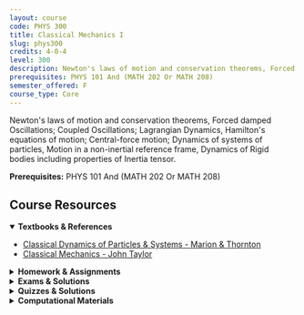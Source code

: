 ```yaml
---
layout: course
code: PHYS 300
title: Classical Mechanics I
slug: phys300
credits: 4-0-4
level: 300
description: Newton's laws of motion and conservation theorems, Forced damped Oscillations; Coupled Oscillations; Lagrangian Dynamics, Hamilton's equations of motion; Central-force motion; Dynamics of systems of particles, Motion in a non-inertial reference frame, Dynamics of Rigid bodies including properties of Inertia tensor.
prerequisites: PHYS 101 And (MATH 202 Or MATH 208)
semester_offered: F
course_type: Core
---
```


Newton's laws of motion and conservation theorems, Forced damped Oscillations; Coupled Oscillations; Lagrangian Dynamics, Hamilton's equations of motion; Central-force motion; Dynamics of systems of particles, Motion in a non-inertial reference frame, Dynamics of Rigid bodies including properties of Inertia tensor.

**Prerequisites:** PHYS 101 And (MATH 202 Or MATH 208)

## <i class="fas fa-book"></i> Course Resources

<details open>
<summary><strong><i class="fas fa-book"></i> Textbooks & References</strong></summary>
<ul>
<li><a href="/assets/resources/core/phys300/textbooks/Classical Dynamics of Particles & Systems - Marion & Thornton.pdf">Classical Dynamics of Particles & Systems - Marion & Thornton</a></li>
<li><a href="/assets/resources/core/phys300/textbooks/Classical Mechanics John Taylor - PDF Room.pdf">Classical Mechanics - John Taylor</a></li>
</ul>
</details>

<details>
<summary><strong><i class="fas fa-file-alt"></i> Homework & Assignments</strong></summary>
<ul>
<li><a href="/assets/resources/core/phys300/homework/HW1.pdf">Numerical Homework 1</a></li>
<li><a href="/assets/resources/core/phys300/homework/HW2.pdf">Numerical Homework 2</a></li>
<li><a href="/assets/resources/core/phys300/homework/HW3.pdf">Numerical Homework 3</a></li>
<li><a href="/assets/resources/core/phys300/homework/HW4.pdf">Homework 4 - Swinging Atwood Machine</a></li>
</ul>
</details>

<details>
<summary><strong><i class="fas fa-chart-bar"></i> Exams & Solutions</strong></summary>
<ul>
<li><a href="/assets/resources/core/phys300/exams/Major-I_Solution.pdf">Major Exam I - Solution</a></li>
<li><a href="/assets/resources/core/phys300/exams/Major-II-Solution.pdf">Major Exam II - Solution</a></li>
</ul>
</details>

<details>
<summary><strong><i class="fas fa-check-circle"></i> Quizzes & Solutions</strong></summary>
<ul>
<li><a href="/assets/resources/core/phys300/quizzes/Quiz1_Solution.pdf">Quiz 1 - Solution</a></li>
<li><a href="/assets/resources/core/phys300/quizzes/Quiz2_Solution.pdf">Quiz 2 - Solution</a></li>
<li><a href="/assets/resources/core/phys300/quizzes/Quiz4_Solution.pdf">Quiz 4 - Solution</a></li>
</ul>
</details>

<details>
<summary><strong><i class="fas fa-laptop-code"></i> Computational Materials</strong></summary>
<ul>
<li><a href="/assets/resources/core/phys300/ForierSeries.nb">Fourier Series (Mathematica)</a></li>
<li><a href="/assets/resources/core/phys300/Lagrange-and-Density-of-State.nb">Lagrange and Density of State (Mathematica)</a></li>
<li><a href="/assets/resources/core/phys300/Merry-Go-Round.nb">Merry-Go-Round Problem (Mathematica)</a></li>
<li><a href="/assets/resources/core/phys300/SwingingAtwoodMachine.nb">Swinging Atwood Machine (Mathematica)</a></li>
</ul>
</details>